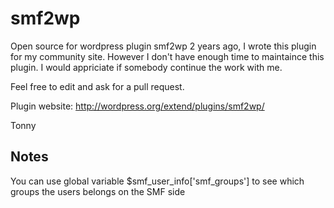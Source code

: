 smf2wp
======

Open source for wordpress plugin smf2wp
2 years ago, I wrote this plugin for my community site.
However I don't have enough time to maintaince this plugin.
I would appriciate if somebody continue the work with me.

Feel free to edit and ask for a pull request.

Plugin website: http://wordpress.org/extend/plugins/smf2wp/

Tonny

Notes
-----
You can use global variable $smf_user_info['smf_groups'] to see which groups the users belongs on the SMF side